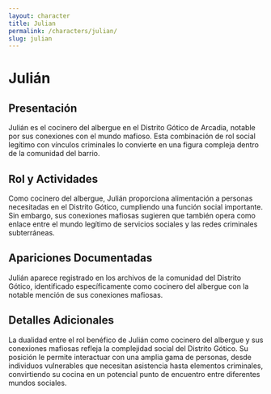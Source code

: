 ```yaml
---
layout: character
title: Julian
permalink: /characters/julian/
slug: julian
---
```


# Julián

## Presentación
Julián es el cocinero del albergue en el Distrito Gótico de Arcadia, notable por sus conexiones con el mundo mafioso. Esta combinación de rol social legítimo con vínculos criminales lo convierte en una figura compleja dentro de la comunidad del barrio.

## Rol y Actividades
Como cocinero del albergue, Julián proporciona alimentación a personas necesitadas en el Distrito Gótico, cumpliendo una función social importante. Sin embargo, sus conexiones mafiosas sugieren que también opera como enlace entre el mundo legítimo de servicios sociales y las redes criminales subterráneas.

## Apariciones Documentadas
Julián aparece registrado en los archivos de la comunidad del Distrito Gótico, identificado específicamente como cocinero del albergue con la notable mención de sus conexiones mafiosas.

## Detalles Adicionales
La dualidad entre el rol benéfico de Julián como cocinero del albergue y sus conexiones mafiosas refleja la complejidad social del Distrito Gótico. Su posición le permite interactuar con una amplia gama de personas, desde individuos vulnerables que necesitan asistencia hasta elementos criminales, convirtiendo su cocina en un potencial punto de encuentro entre diferentes mundos sociales.